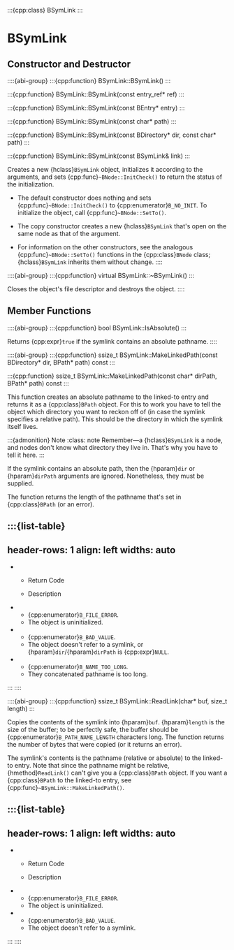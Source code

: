 :::{cpp:class} BSymLink
:::

# BSymLink

## Constructor and Destructor

::::{abi-group}
:::{cpp:function} BSymLink::BSymLink()
:::

:::{cpp:function} BSymLink::BSymLink(const entry_ref* ref)
:::

:::{cpp:function} BSymLink::BSymLink(const BEntry* entry)
:::

:::{cpp:function} BSymLink::BSymLink(const char* path)
:::

:::{cpp:function} BSymLink::BSymLink(const BDirectory* dir, const char* path)
:::

:::{cpp:function} BSymLink::BSymLink(const BSymLink& link)
:::

Creates a new {hclass}`BSymLink` object, initializes it according to the
arguments, and sets {cpp:func}`~BNode::InitCheck()` to return the status of
the initialization.

- The default constructor does nothing and sets
{cpp:func}`~BNode::InitCheck()` to {cpp:enumerator}`B_NO_INIT`. To
initialize the object, call {cpp:func}`~BNode::SetTo()`.

- The copy constructor creates a new {hclass}`BSymLink` that's open on the
same node as that of the argument.

- For information on the other constructors, see the analogous
{cpp:func}`~BNode::SetTo()` functions in the {cpp:class}`BNode` class;
{hclass}`BSymLink` inherits them without change.
::::

::::{abi-group}
:::{cpp:function} virtual BSymLink::~BSymLink()
:::

Closes the object's file descriptor and destroys the object.
::::

## Member Functions

::::{abi-group}
:::{cpp:function} bool BSymLink::IsAbsolute()
:::

Returns {cpp:expr}`true` if the symlink contains an absolute pathname.
::::

::::{abi-group}
:::{cpp:function} ssize_t BSymLink::MakeLinkedPath(const BDirectory* dir, BPath* path) const
:::

:::{cpp:function} ssize_t BSymLink::MakeLinkedPath(const char* dirPath, BPath* path) const
:::

This function creates an absolute pathname to the linked-to entry and
returns it as a {cpp:class}`BPath` object. For this to work you have to
tell the object which directory you want to reckon off of (in case the
symlink specifies a relative path). This should be the directory in which
the symlink itself lives.

:::{admonition} Note
:class: note
Remember—a {hclass}`BSymLink` is a node, and nodes don't know what
directory they live in. That's why you have to tell it here.
:::

If the symlink contains an absolute path, then the {hparam}`dir` or
{hparam}`dirPath` arguments are ignored. Nonetheless, they must be
supplied.

The function returns the length of the pathname that's set in
{cpp:class}`BPath` (or an error).

:::{list-table}
---
header-rows: 1
align: left
widths: auto
---
-
	- Return Code

	- Description

-
	- {cpp:enumerator}`B_FILE_ERROR`.
	- The object is uninitialized.
-
	- {cpp:enumerator}`B_BAD_VALUE`.
	- The object doesn't refer to a symlink, or {hparam}`dir`/{hparam}`dirPath`
		is {cpp:expr}`NULL`.
-
	- {cpp:enumerator}`B_NAME_TOO_LONG`.
	- They concatenated pathname is too long.

:::
::::

::::{abi-group}
:::{cpp:function} ssize_t BSymLink::ReadLink(char* buf, size_t length)
:::

Copies the contents of the symlink into {hparam}`buf`. {hparam}`length` is
the size of the buffer; to be perfectly safe, the buffer should be
{cpp:enumerator}`B_PATH_NAME_LENGTH` characters long. The function returns
the number of bytes that were copied (or it returns an error).

The symlink's contents is the pathname (relative or absolute) to the
linked-to entry. Note that since the pathname might be relative,
{hmethod}`ReadLink()` can't give you a {cpp:class}`BPath` object. If you
want a {cpp:class}`BPath` to the linked-to entry, see
{cpp:func}`~BSymLink::MakeLinkedPath()`.

:::{list-table}
---
header-rows: 1
align: left
widths: auto
---
-
	- Return Code

	- Description

-
	- {cpp:enumerator}`B_FILE_ERROR`.
	- The object is uninitialized.
-
	- {cpp:enumerator}`B_BAD_VALUE`.
	- The object doesn't refer to a symlink.

:::
::::
